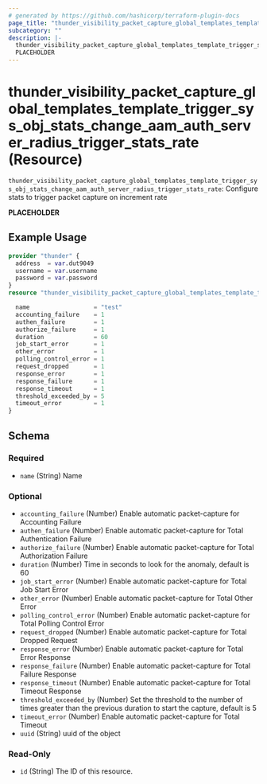 ```yaml
---
# generated by https://github.com/hashicorp/terraform-plugin-docs
page_title: "thunder_visibility_packet_capture_global_templates_template_trigger_sys_obj_stats_change_aam_auth_server_radius_trigger_stats_rate Resource - terraform-provider-thunder"
subcategory: ""
description: |-
  thunder_visibility_packet_capture_global_templates_template_trigger_sys_obj_stats_change_aam_auth_server_radius_trigger_stats_rate: Configure stats to trigger packet capture on increment rate
  PLACEHOLDER
---
```


# thunder_visibility_packet_capture_global_templates_template_trigger_sys_obj_stats_change_aam_auth_server_radius_trigger_stats_rate (Resource)

`thunder_visibility_packet_capture_global_templates_template_trigger_sys_obj_stats_change_aam_auth_server_radius_trigger_stats_rate`: Configure stats to trigger packet capture on increment rate

__PLACEHOLDER__

## Example Usage

```terraform
provider "thunder" {
  address  = var.dut9049
  username = var.username
  password = var.password
}
resource "thunder_visibility_packet_capture_global_templates_template_trigger_sys_obj_stats_change_aam_auth_server_radius_trigger_stats_rate" "thunder_visibility_packet_capture_global_templates_template_trigger_sys_obj_stats_change_aam_auth_server_radius_trigger_stats_rate" {

  name                  = "test"
  accounting_failure    = 1
  authen_failure        = 1
  authorize_failure     = 1
  duration              = 60
  job_start_error       = 1
  other_error           = 1
  polling_control_error = 1
  request_dropped       = 1
  response_error        = 1
  response_failure      = 1
  response_timeout      = 1
  threshold_exceeded_by = 5
  timeout_error         = 1
}
```

<!-- schema generated by tfplugindocs -->
## Schema

### Required

- `name` (String) Name

### Optional

- `accounting_failure` (Number) Enable automatic packet-capture for Accounting Failure
- `authen_failure` (Number) Enable automatic packet-capture for Total Authentication Failure
- `authorize_failure` (Number) Enable automatic packet-capture for Total Authorization Failure
- `duration` (Number) Time in seconds to look for the anomaly, default is 60
- `job_start_error` (Number) Enable automatic packet-capture for Total Job Start Error
- `other_error` (Number) Enable automatic packet-capture for Total Other Error
- `polling_control_error` (Number) Enable automatic packet-capture for Total Polling Control Error
- `request_dropped` (Number) Enable automatic packet-capture for Total Dropped Request
- `response_error` (Number) Enable automatic packet-capture for Total Error Response
- `response_failure` (Number) Enable automatic packet-capture for Total Failure Response
- `response_timeout` (Number) Enable automatic packet-capture for Total Timeout Response
- `threshold_exceeded_by` (Number) Set the threshold to the number of times greater than the previous duration to start the capture, default is 5
- `timeout_error` (Number) Enable automatic packet-capture for Total Timeout
- `uuid` (String) uuid of the object

### Read-Only

- `id` (String) The ID of this resource.


